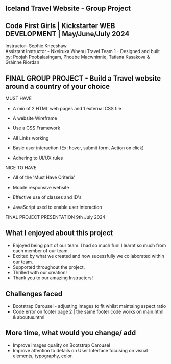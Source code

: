 ## Iceland Travel Website - Group Project

## Code First Girls |   Kickstarter   WEB DEVELOPMENT   | May/June/July 2024

Instructor- Sophie Kneeshaw  
Assistant Instructor - Nkeiruka Whenu
Travel Team 1 - Designed and built by:
   Poojah Poobalasingam, Phoebe Macwhinnie, 
   Tatiana Kasakova & Gráinne Riordan

## FINAL GROUP PROJECT - Build a Travel website around a country of your choice
    
MUST HAVE

- A min of 2 HTML web pages and 1 external CSS file

- A website Wireframe

- Use a CSS Framework

- All Links working

- Basic user interaction (Ex: hover, submit form, Action on click)

- Adhering to UI/UX rules


NICE TO HAVE

- All of the 'Must Have Criteria'

- Mobile responsive website

- Effective use of classes and ID's

- JavaScript used to enable user interaction
  
FINAL PROJECT PRESENTATION 9th July 2024

<!---WIREFRAME--->

## What I enjoyed about this project
- Enjoyed being part of our team. I had so much fun! I learnt so much from each member of our team.
- Excited by what we created and how sucessfully we collaborated within our team. 
- Supported throughout the project.
- Thrilled with our creation!
- Thank you to our amazing Instructers!

## Challenges faced
- Bootstrap Carousel - adjusting images to fit whilst maintaing aspect ratio
- Code error on footer page 2 | the same footer code works on main.html & aboutus.html

## More time, what would you change/ add 
- Improve images quality on  Bootstrap Carousel
- Improve attention to details on User Interface focusing on visual elements, typography, color.
